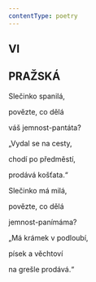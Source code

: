 ```yaml
---
contentType: poetry
---
```


<section>

## VI  

## PRAŽSKÁ

Slečinko spanilá,  

povězte, co dělá

váš jemnost-pantáta?

„Vydal se na cesty,

chodí po předměstí,

prodává košťata.“

</section>

<section>

Slečinko má milá,

povězte, co dělá

jemnost-panímáma?

„Má krámek v podloubí,

písek a věchtoví

na grešle prodává.“

</section>
